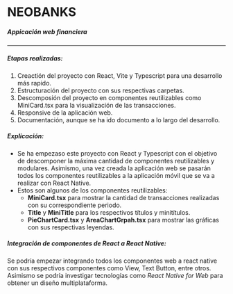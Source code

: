 # NEOBANKS
##### Appicación web financiera
___

##### Etapas realizadas:
1. Creactión del proyecto con React, Vite y Typescript para una desarrollo más rapido.
2. Estructuración del proyecto con sus respectivas carpetas.
3. Descomposión del proyecto en componentes reutilizables como MiniCard.tsx para la
 visualización de las transacciones.
4. Responsive de la aplicación web.
5. Documentación, aunque se ha ido documento a lo largo del desarrollo.

##### Explicación:
- Se ha empezaso este proyecto con React y Typescript con el objetivo de descomponer la máxima cantidad de componentes reutilizables y modulares. Asimismo, una vez creada la aplicación web se pasarán todos los componentes reutilizables a la aplicación móvil que se va a realizar con React Native.
- Estos son algunos de los componentes reutilizables:
    - **MiniCard.tsx** para mostrar la cantidad de transacciones realizadas con su correspondiente periodo.
    - **Title**  y **MiniTitle** para los respectivos títulos y minitítulos.
    - **PieChartCard.tsx** y **AreaChartGrpah.tsx** para mostrar las gráficas con sus respectivas leyendas.

##### Integración de componentes de React a React Native:
Se podría empezar integrando todos los componentes web a react native con sus respectivos componentes como View, Text Button, entre otros. Asimismo se podría investigar tecnologías como *React Native for Web* para obtener un diseño multiplataforma.